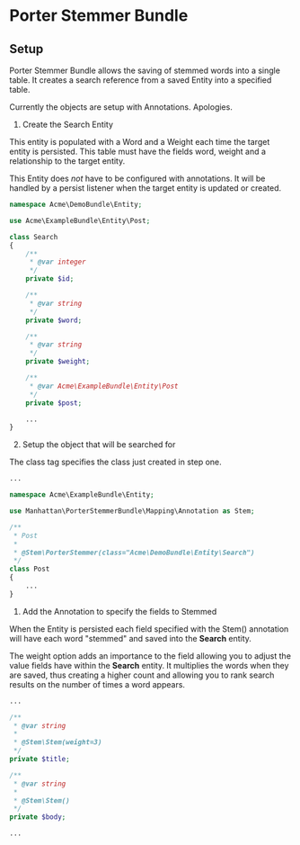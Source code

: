 Porter Stemmer Bundle
============

Setup
-----

Porter Stemmer Bundle allows the saving of stemmed words into a single table. It creates a search reference from a saved Entity into a specified table.

Currently the objects are setup with Annotations. Apologies.

1. Create the Search Entity

This entity is populated with a Word and a Weight each time the target entity is persisted. This table must have the fields word, weight and a relationship to the target entity.

This Entity does *not* have to be configured with annotations. It will be handled by a persist listener when the target entity is updated or created.

``` php
namespace Acme\DemoBundle\Entity;

use Acme\ExampleBundle\Entity\Post;

class Search
{
    /**
     * @var integer
     */
    private $id;

    /**
     * @var string
     */
    private $word;

    /**
     * @var string
     */
    private $weight;

    /**
     * @var Acme\ExampleBundle\Entity\Post
     */
    private $post;

    ...
}

```

2. Setup the object that will be searched for

The class tag specifies the class just created in step one.

``` php
...

namespace Acme\ExampleBundle\Entity;

use Manhattan\PorterStemmerBundle\Mapping\Annotation as Stem;

/**
 * Post
 *
 * @Stem\PorterStemmer(class="Acme\DemoBundle\Entity\Search")
 */
class Post
{
    ...
}

```

1. Add the Annotation to specify the fields to Stemmed

When the Entity is persisted each field specified with the Stem() annotation will have each word "stemmed" and saved into the __Search__ entity.

The weight option adds an importance to the field allowing you to adjust the value fields have within the __Search__ entity. It multiplies the words when they are saved, thus creating a higher count and allowing you to rank search results on the number of times a word appears.

``` php
...

/**
 * @var string
 *
 * @Stem\Stem(weight=3)
 */
private $title;

/**
 * @var string
 *
 * @Stem\Stem()
 */
private $body;

...

```
